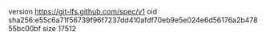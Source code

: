 version https://git-lfs.github.com/spec/v1
oid sha256:e55c6a71f56739f96f7237dd410afdf70eb9e5e024e6d56176a2b47855bc00bf
size 17512

